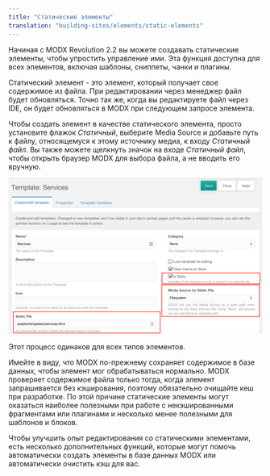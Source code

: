 ```yaml
---
title: "Статические элементы"
translation: "building-sites/elements/static-elements"
---
```


Начиная с MODX Revolution 2.2 вы можете создавать статические элементы, чтобы упростить управление ими. Эта функция доступна для всех элементов, включая шаблоны, сниппеты, чанки и плагины.

Статический элемент - это элемент, который получает свое содержимое из файла. При редактировании через менеджер файл будет обновляться. Точно так же, когда вы редактируете файл через IDE, он будет обновляться в MODX при следующем запросе элемента.

Чтобы создать элемент в качестве статического элемента, просто установите флажок _Статичный_, выберите Media Source и добавьте путь к файлу, относящемуся к этому источнику медиа, к входу _Статичный файл_. Вы также можете щелкнуть значок на входе _Статичный файл_, чтобы открыть браузер MODX для выбора файла, а не вводить его вручную.

![](static-template.png)

Этот процесс одинаков для всех типов элементов.

Имейте в виду, что MODX по-прежнему сохраняет содержимое в базе данных, чтобы элемент мог обрабатываться нормально. MODX проверяет содержимое файла только тогда, когда элемент запрашивается без кэширования, поэтому обязательно очищайте кеш при разработке. По этой причине статические элементы могут оказаться наиболее полезными при работе с некэшированными фрагментами или плагинами и несколько менее полезными для шаблонов и блоков.

Чтобы улучшить опыт редактирования со статическими элементами, есть несколько дополнительных функций, которые могут помочь автоматически создать элементы в базе данных MODX или автоматически очистить кэш для вас.
